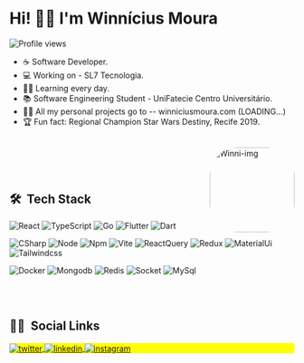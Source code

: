   <h1 align="left">Hi! 🤙🏽 I'm Winnícius Moura</h1>
  <p align="left"> <img src="https://komarev.com/ghpvc/?username=winnicius-moura&color=blue" alt="Profile views" /> </p>
  
  
- ☕ Software Developer.
- 💻 Working on - SL7 Tecnologia.
- ✍🏽 Learning every day.
- 📚 Software Engineering Student - UniFatecie Centro Universitário.
- 👨‍💻 All my personal projects go to -- winniciusmoura.com (LOADING...)
- 🏆 Fun fact: Regional Champion Star Wars Destiny, Recife 2019.
  

 <div style="display: inline_block"><br>
  <img align="right" alt="Winni-img" height="150" style="border-radius:50px;" src="https://raw.githubusercontent.com/gist/Winnicius-Moura/0304825ed4550e9b21187d66cbb05046/raw/3a0777dc2c51d73d44396972a4f89939b4240486/githubimg.svg">
</div>
  
<br><br>

## 🛠 &nbsp;Tech Stack


![React](https://img.shields.io/badge/React-20232A?style=for-the-badge&logo=react&logoColor=61DAFB)
![TypeScript](https://img.shields.io/badge/TypeScript-007ACC?style=for-the-badge&logo=typescript&logoColor=white)
![Go](https://img.shields.io/badge/Go-4DD0E1?style=for-the-badge&logo=go&logoColor=white)
![Flutter](https://img.shields.io/badge/Flutter-85CBF8?style=for-the-badge&logo=flutter&logoColor=white)
![Dart](https://img.shields.io/badge/Dart-1565C0?style=for-the-badge&logo=dart&logoColor=white)

![CSharp](https://img.shields.io/badge/CSharp-00E676?style=for-the-badge&logo=csharp&logoColor=white)
![Node](https://img.shields.io/badge/Node.js-339933?style=for-the-badge&logo=nodedotjs&logoColor=white)
![Npm](https://img.shields.io/badge/npm-CB3837?style=for-the-badge&logo=npm&logoColor=white)
![Vite](https://img.shields.io/badge/Vite-B73BFE?style=for-the-badge&logo=vite&logoColor=FFD62E)
![ReactQuery](https://img.shields.io/badge/React_Query-FF4154?style=for-the-badge&logo=React_Query&logoColor=white)
![Redux](https://img.shields.io/badge/Redux-593D88?style=for-the-badge&logo=redux&logoColor=white)
![MaterialUi](https://img.shields.io/badge/Material%20UI-007FFF?style=for-the-badge&logo=mui&logoColor=white)
![Tailwindcss](https://img.shields.io/badge/Tailwind_CSS-38B2AC?style=for-the-badge&logo=tailwind-css&logoColor=white)

![Docker](https://img.shields.io/badge/Docker-1D63ED?style=for-the-badge&logo=docker&logoColor=white)
![Mongodb](https://img.shields.io/badge/Mongodb-81C784?style=for-the-badge&logo=mongodb&logoColor=white)
![Redis](https://img.shields.io/badge/Redis-B71C1C?style=for-the-badge&logo=redis&logoColor=white)
![Socket](https://img.shields.io/badge/Socket-38B2AC?style=for-the-badge&logo=socket&logoColor=white)
![MySql](https://img.shields.io/badge/MySql-38B2AC?style=for-the-badge&logo=mysql&logoColor=white)









<br><br>

## 🧔🏽 &nbsp;Social Links

<p align="left" style="background:yellow">
<a href="https://twitter.com/mourawinni" target="_blank">
  <img align="center" src="https://img.shields.io/badge/Twitter-1DA1F2?style=for-the-badge&logo=twitter&logoColor=white" alt="twitter"/>  
</a>
<a href="https://linkedin.com/in/winnicius-moura" target="_blank">
  <img align="center" src="https://img.shields.io/badge/LinkedIn-0077B5?style=for-the-badge&logo=linkedin&logoColor=white" alt="linkedin"/>
</a>
<a href="https://instagram.com/wnn.m_" target="_blank">
 <img align="center" src="https://img.shields.io/badge/Instagram-E4405F?style=for-the-badge&logo=instagram&logoColor=white" alt="instagram"/>
</a>
</p>
  


